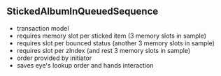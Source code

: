 ## StickedAlbumInQueuedSequence

* transaction model
* requires memory slot per sticked item (3 memory slots in sample)
* requires slot per bounced status (another 3 memory slots in sample)
* requires slot per zIndex (and rest 3 memory slots in sample)
* order provided by initiator
* saves eye's lookup order and hands interaction